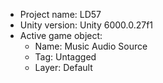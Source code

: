 <!-- UNITY CODE ASSIST INSTRUCTIONS START -->
- Project name: LD57
- Unity version: Unity 6000.0.27f1
- Active game object:
  - Name: Music Audio Source
  - Tag: Untagged
  - Layer: Default
<!-- UNITY CODE ASSIST INSTRUCTIONS END -->